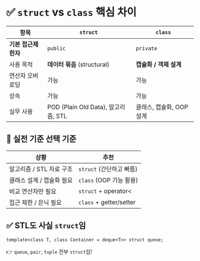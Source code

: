 
# ✅ `struct` vs `class` 핵심 차이

|항목|`struct`|`class`|
|---|---|---|
|**기본 접근제한자**|`public`|`private`|
|사용 목적|**데이터 묶음** (structural)|**캡슐화 / 객체 설계**|
|연산자 오버로딩|가능|가능|
|상속|가능|가능|
|실무 사용|POD (Plain Old Data), 알고리즘, STL|클래스, 캡슐화, OOP 설계|

## 🎯 실전 기준 선택 기준

| 상황               | 추천                      |
| ---------------- | ----------------------- |
| 알고리즘 / STL 자료 구조 | `struct` (간단하고 빠름)      |
| 클래스 설계 / 캡슐화 필요  | `class` (OOP 기능 활용)     |
| 비교 연산자만 필요       | `struct` + operator<    |
| 접근 제한 / 은닉 필요    | `class` + getter/setter |

## ✅ STL도 사실 `struct`임


`template<class T, class Container = deque<T>> struct queue;`

👉 `queue`, `pair`, `tuple` 전부 `struct`임!